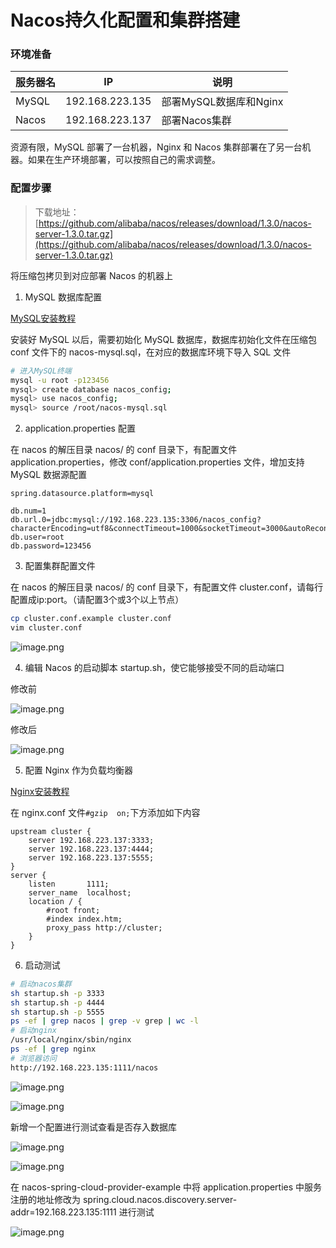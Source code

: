 # Nacos持久化配置和集群搭建

### 环境准备



| 服务器名 | IP | 说明 |
| --- | --- | --- |
| MySQL | 192.168.223.135 | 部署MySQL数据库和Nginx |
| Nacos | 192.168.223.137 | 部署Nacos集群 |

资源有限，MySQL 部署了一台机器，Nginx 和 Nacos 集群部署在了另一台机器。如果在生产环境部署，可以按照自己的需求调整。


### 配置步骤


> 下载地址：[https://github.com/alibaba/nacos/releases/download/1.3.0/nacos-server-1.3.0.tar.gz](https://github.com/alibaba/nacos/releases/download/1.3.0/nacos-server-1.3.0.tar.gz)



将压缩包拷贝到对应部署 Nacos 的机器上


1. MySQL 数据库配置



[MySQL安装教程](https://cxhello.github.io/docs/#/article/%E7%8E%AF%E5%A2%83%E5%AE%89%E8%A3%85/MySQL%E5%AE%89%E8%A3%85%E4%B8%8E%E9%85%8D%E7%BD%AE)


安装好 MySQL 以后，需要初始化 MySQL 数据库，数据库初始化文件在压缩包 conf 文件下的 nacos-mysql.sql，在对应的数据库环境下导入 SQL 文件
```bash
# 进入MySQL终端
mysql -u root -p123456
mysql> create database nacos_config;
mysql> use nacos_config;
mysql> source /root/nacos-mysql.sql
```


2. application.properties 配置



在 nacos 的解压目录 nacos/ 的 conf 目录下，有配置文件 application.properties，修改 conf/application.properties 文件，增加支持 MySQL 数据源配置
```
spring.datasource.platform=mysql

db.num=1
db.url.0=jdbc:mysql://192.168.223.135:3306/nacos_config?characterEncoding=utf8&connectTimeout=1000&socketTimeout=3000&autoReconnect=true
db.user=root
db.password=123456
```



3. 配置集群配置文件



在 nacos 的解压目录 nacos/ 的 conf 目录下，有配置文件 cluster.conf，请每行配置成ip:port。（请配置3个或3个以上节点）


```bash
cp cluster.conf.example cluster.conf
vim cluster.conf
```
![image.png](https://cdn.nlark.com/yuque/0/2020/png/2584604/1606487373012-84befe54-99be-4e6f-a5d3-13be79cc0d86.png#align=left&display=inline&height=154&margin=%5Bobject%20Object%5D&name=image.png&originHeight=154&originWidth=246&size=5459&status=done&style=none&width=246)


4. 编辑 Nacos 的启动脚本 startup.sh，使它能够接受不同的启动端口



修改前

![image.png](https://cdn.nlark.com/yuque/0/2020/png/2584604/1606488337394-e1e67699-037f-4b33-b2b5-647ecf9344cf.png#align=left&display=inline&height=78&margin=%5Bobject%20Object%5D&name=image.png&originHeight=78&originWidth=670&size=11210&status=done&style=none&width=670)

修改后

![image.png](https://cdn.nlark.com/yuque/0/2020/png/2584604/1606488400490-81afe926-b941-417b-a086-804c36939c32.png#align=left&display=inline&height=81&margin=%5Bobject%20Object%5D&name=image.png&originHeight=81&originWidth=938&size=12922&status=done&style=none&width=938)


5. 配置 Nginx 作为负载均衡器



[Nginx安装教程](https://cxhello.github.io/docs/#/article/%E7%8E%AF%E5%A2%83%E5%AE%89%E8%A3%85/Nginx%E5%AE%89%E8%A3%85%E4%B8%8E%E9%85%8D%E7%BD%AE)


在 nginx.conf 文件`#gzip  on;`下方添加如下内容
```
upstream cluster {
	server 192.168.223.137:3333;
	server 192.168.223.137:4444;
	server 192.168.223.137:5555;
}
server {
	listen       1111;
	server_name  localhost;
	location / {
		#root front;
		#index index.htm;
		proxy_pass http://cluster;
	}
}
```


6. 启动测试



```bash
# 启动nacos集群
sh startup.sh -p 3333
sh startup.sh -p 4444
sh startup.sh -p 5555
ps -ef | grep nacos | grep -v grep | wc -l
# 启动nginx
/usr/local/nginx/sbin/nginx
ps -ef | grep nginx
# 浏览器访问
http://192.168.223.135:1111/nacos
```
![image.png](https://cdn.nlark.com/yuque/0/2020/png/2584604/1606490093557-89e84535-5aa8-49e3-abd4-910c4dc041b6.png#align=left&display=inline&height=59&margin=%5Bobject%20Object%5D&name=image.png&originHeight=59&originWidth=538&size=4080&status=done&style=none&width=538)

![image.png](https://cdn.nlark.com/yuque/0/2020/png/2584604/1606490945408-7ad57595-af76-43b5-a359-52f2390829e8.png#align=left&display=inline&height=96&margin=%5Bobject%20Object%5D&name=image.png&originHeight=96&originWidth=818&size=11849&status=done&style=none&width=818)

新增一个配置进行测试查看是否存入数据库

![image.png](https://cdn.nlark.com/yuque/0/2020/png/2584604/1606491336960-97a5767d-efb9-4beb-bc67-79567ab9ea81.png#align=left&display=inline&height=528&margin=%5Bobject%20Object%5D&name=image.png&originHeight=528&originWidth=1476&size=52741&status=done&style=none&width=1476)

![image.png](https://cdn.nlark.com/yuque/0/2020/png/2584604/1606491560813-87708009-698e-4fff-b00b-d4f1f7fc71b5.png#align=left&display=inline&height=396&margin=%5Bobject%20Object%5D&name=image.png&originHeight=396&originWidth=510&size=22023&status=done&style=none&width=510)

在 nacos-spring-cloud-provider-example 中将 application.properties 中服务注册的地址修改为 spring.cloud.nacos.discovery.server-addr=192.168.223.135:1111 进行测试

![image.png](https://cdn.nlark.com/yuque/0/2020/png/2584604/1606494749377-769bfeba-98a0-4ab1-81e9-fc22bdc3e6ff.png#align=left&display=inline&height=432&margin=%5Bobject%20Object%5D&name=image.png&originHeight=432&originWidth=1890&size=45192&status=done&style=none&width=1890)
